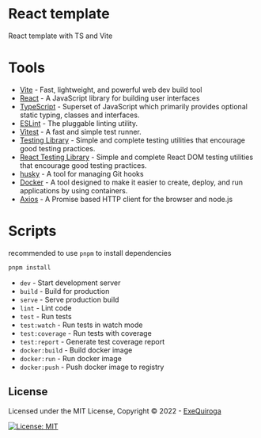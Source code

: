 # React template
React template with TS and Vite

# Tools
- [Vite](https://vitejs.dev/) - Fast, lightweight, and powerful web dev build tool
- [React](https://reactjs.org/) - A JavaScript library for building user interfaces
- [TypeScript](https://typescriptlang.org) - Superset of JavaScript which primarily provides optional static typing, classes and interfaces.
- [ESLint](https://eslint.org/) - The pluggable linting utility.
- [Vitest](https://vitest.dev/) - A fast and simple test runner.
- [Testing Library](https://testing-library.com/) - Simple and complete testing utilities that encourage good testing practices.
- [React Testing Library](https://testing-library.com/docs/react-testing-library/intro/) - Simple and complete React DOM testing utilities that encourage good testing practices.
- [husky](https://typicode.github.io/husky/#/) - A tool for managing Git hooks
- [Docker](https://www.docker.com/) - A tool designed to make it easier to create, deploy, and run applications by using containers.
- [Axios](https://axios-http.com/docs/intro) - A Promise based HTTP client for the browser and node.js

# Scripts
recommended to use `pnpm` to install dependencies
```bash
pnpm install
```

- `dev` - Start development server
- `build` - Build for production
- `serve` - Serve production build
- `lint` - Lint code
- `test` - Run tests
- `test:watch` - Run tests in watch mode
- `test:coverage` - Run tests with coverage
- `test:report` - Generate test coverage report
- `docker:build` - Build docker image
- `docker:run` - Run docker image
- `docker:push` - Push docker image to registry

## License
Licensed under the MIT License, Copyright © 2022 - [ExeQuiroga](https://exequiroga.dev)

[![License: MIT](https://img.shields.io/badge/License-MIT-yellow.svg)](https://opensource.org/licenses/MIT)